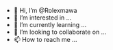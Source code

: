 - 👋 Hi, I’m @Rolexmawa
- 👀 I’m interested in ...
- 🌱 I’m currently learning ...
- 💞️ I’m looking to collaborate on ...
- 📫 How to reach me ...

<!---
Rolexmawa/Rolexmawa is a ✨ special ✨ repository because its `README.md` (this file) appears on your GitHub profile.
You can click the Preview link to take a look at your changes.
--->
